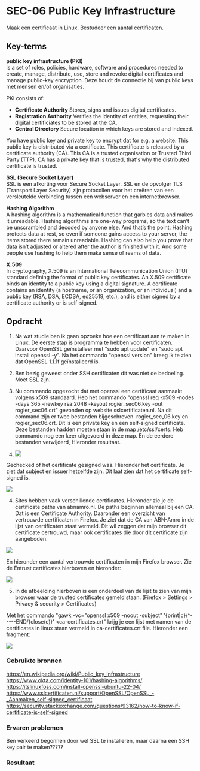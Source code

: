 # SEC-06 Public Key Infrastructure
Maak een certificaat in Linux. Bestudeer een aantal certificaten.  

## Key-terms
**public key infrastructure (PKI)**  
is a set of roles, policies, hardware, software and procedures needed to create, manage, distribute, use, store and revoke digital certificates and manage public-key encryption.
Deze houdt de connectie bij van public keys met mensen en/of organisaties.  

PKI consists of:  
-  **Certificate Authority** Stores, signs and issues digital certificates.  
-  **Registration Authority** Verifies the identity of entities, requesting their digital certificiates to be stored at the CA.  
-  **Central Directory** Secure location in which keys are stored and indexed.  

You have public key and private key to encrypt dat for e.g. a website. This public key is distributed via a certificate. This certificate is released by a certificate authority (CA). This CA is a trusted organisation or Trusted Third Party (TTP). CA has a private key that is trusted, that's why the distributed certificate is trusted.  

**SSL (Secure Socket Layer)**  
SSL is een afkorting voor Secure Socket Layer. SSL en de opvolger TLS (Transport Layer Security) zijn protocollen voor het creëren van een versleutelde verbinding tussen een webserver en een internetbrowser. 

**Hashing Algorithm**  
A hashing algorithm is a mathematical function that garbles data and makes it unreadable.
Hashing algorithms are one-way programs, so the text can’t be unscrambled and decoded by anyone else. And that’s the point. Hashing protects data at rest, so even if someone gains access to your server, the items stored there remain unreadable. 
Hashing can also help you prove that data isn’t adjusted or altered after the author is finished with it. And some people use hashing to help them make sense of reams of data.  

**X.509**  
In cryptography, X.509 is an International Telecommunication Union (ITU) standard defining the format of public key certificates. An X.509 certificate binds an identity to a public key using a digital signature. A certificate contains an identity (a hostname, or an organization, or an individual) and a public key (RSA, DSA, ECDSA, ed25519, etc.), and is either signed by a certificate authority or is self-signed.  


## Opdracht  
1. Na wat studie ben ik gaan opzoeke hoe een certificaat aan te maken in Linux. De eerste stap is programma te hebben voor certificaten. Daarvoor OpenSSL geïnstalleer met "sudo apt update" en "sudo apt install openssl -y". Na het commando "openssl version" kreeg ik te zien dat OpenSSL 1.1.1f geïnstalleerd is.  

2. Ben bezig geweest onder SSH certificaten dit was niet de bedoeling. Moet SSL zijn.

3. Nu commando opgezocht dat met openssl een certificaat aanmaakt volgens x509 standaard. Heb het commando "openssl req -x509 -nodes -days 365 -newkey rsa:2048 -keyout rogier_sec06.key -out rogier_sec06.crt" gevonden op website sslcertificaten.nl. Na dit command zijn er twee bestanden bijgeschreven. rogier_sec_06.key en rogier_sec06.crt. Dit is een private key en een self-signed certificate. Deze bestanden hadden moeten staan in de map /etc/ssl/certs. Heb commando nog een keer uitgevoerd in deze map. En de eerdere bestanden verwijderd, Hieronder resultaat.  

5. ![](https://github.com/techgrounds/techgrounds-Rogier1978/blob/main/00_includes/04_Security/SEC_06%20openssl%20crt.jpg)  


Gechecked of het certificate gesigned was. Hieronder het certificate. Je ziet dat subject en issuer hetzelfde zijn. Dit laat zien dat het certificate self-signed is.  

![](https://github.com/techgrounds/techgrounds-Rogier1978/blob/main/00_includes/04_Security/SEC_06%20cert%20details.jpg)  

4. Sites hebben vaak verschillende certificates. Hieronder zie je de certificate paths van abnamro.nl. De paths beginnen allemaal bij een CA. Dat is een Certificate Authority. Daaronder een overzicht van vertrouwde certificaten in Firefox. Je ziet dat de CA van ABN-Amro in de lijst van certificaten staat vermeld. Dit wil zeggen dat mijn browser dit certificate certrouwd, maar ook certificates die door dit certificate zijn aangeboden.  

![](https://github.com/techgrounds/techgrounds-Rogier1978/blob/main/00_includes/04_Security/SEC_06%20abnamro.jpg)  

En hieronder een aantal vertrouwde certificaten in mijn Firefox browser. Zie de Entrust certificates hierboven en hieronder:  

![](https://github.com/techgrounds/techgrounds-Rogier1978/blob/main/00_includes/04_Security/SEC_06%20firefox%20cert.jpg)  

5. In de afbeelding hierboven is een onderdeel van de lijst te zien van mijn browser waar de trusted certificates gemeld staan. (Firefox > Settings > Privacy & security > Certificates)  

Met het commando "gawk -vc="openssl x509 -noout -subject" '{print|c}/^-----END/{close(c)}'  <ca-certificates.crt" krijg je een lijst met namen van de certificates in linux staan vermeld in ca-certificates.crt file. Hieronder een fragment:

![](https://github.com/techgrounds/techgrounds-Rogier1978/blob/main/00_includes/04_Security/SEC_06%20Linux%20cert.jpg)  


### Gebruikte bronnen
https://en.wikipedia.org/wiki/Public_key_infrastructure
https://www.okta.com/identity-101/hashing-algorithms/  
https://itslinuxfoss.com/install-openssl-ubuntu-22-04/  
https://www.sslcertificaten.nl/support/OpenSSL/OpenSSL_-_Aanmaken_self-signed_certificaat  
https://security.stackexchange.com/questions/93162/how-to-know-if-certificate-is-self-signed

### Ervaren problemen
Ben verkeerd begonnen door wel SSL te installeren, maar daarna een SSH key pair te maken?????  

### Resultaat
